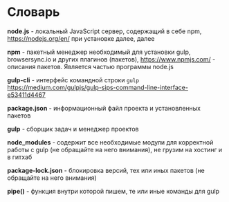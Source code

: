 # Словарь
**node.js** - локальный JavaScript сервер, содержащий в себе npm, https://nodejs.org/en/ при установке далее, далее

**npm** - пакетный менеджер необходимый для установки gulp, browsersync.io и других плагинов (пакетов), https://www.npmjs.com/ - описания пакетов. Является частью программы node.js

**gulp-cli** - интерфейс командной строки `gulp` https://medium.com/gulpjs/gulp-sips-command-line-interface-e53411d4467

**package.json** - информационный файл проекта и установленных пакетов

**gulp** - сборщик задач и менеджер проектов

**node_modules** - содержит все необходимые модули для корректной работы с gulp (не обращайте на него внимания), не грузим на хостинг и в гитхаб

**package-lock.json** - блокировка версий, тех или иных пакетов (не обращайте на него внимания)

**pipe()** - функция внутри которой пишем, те или иные команды для gulp
